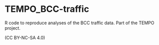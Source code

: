 # TEMPO_BCC-traffic

R code to reproduce analyses of the BCC traffic data. Part of the TEMPO project.

(CC BY-NC-SA 4.0)
